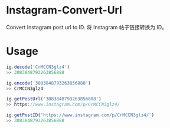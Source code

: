 # Instagram-Convert-Url
Convert Instagram post url to ID. 将 Instagram 帖子链接转换为 ID。

# Usage
```JavaScript
ig.decode('CrMCCN3glz4')
>> 3083848793263856888

ig.encode('3083848793263856888')
>> CrMCCN3glz4

ig.getPostUrl('3083848793263856888')
>> https://www.instagram.com/p/CrMCCN3glz4/

ig.getPostID('https://www.instagram.com/p/CrMCCN3glz4/')
>> 3083848793263856888
```
